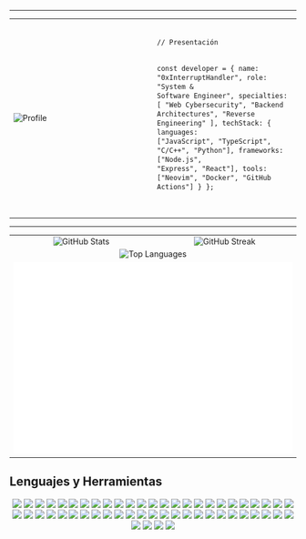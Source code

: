  
---
 
<!-- PRESENTACIÓN EN ESTILO CÓDIGO -->
<div align="center">
  <table>
    <tr>
      <td width="50%">
        <img src="https://i.pinimg.com/736x/41/d7/2d/41d72d51a12acf0e87b51b4781c8b0cc.jpg" alt="Profile" width="100%">
      </td>
      <td width="50%">
        <pre>
<code class="language-js">
// Presentación

const developer = {
  name: "0xInterruptHandler",
  role: "System & Software Engineer",
  specialties: [
    "Web Cybersecurity",
    "Backend Architectures",
    "Reverse Engineering"
  ],
  techStack: {
    languages: ["JavaScript", "TypeScript", "C/C++", "Python"],
    frameworks: ["Node.js", "Express", "React"],
    tools: ["Neovim", "Docker", "GitHub Actions"]
  } 
};
        </code>
        </pre>
      </td>
    </tr>
  </table>
</div>

---
<!--   GRID DE MÉTRICAS -->

<!-- GRID DE MÉTRICAS EN DOS COLUMNAS -->

<!-- MÉTRICAS EN DOS COLUMNAS -->
<div align="center">
  <table>
    <tr>
      <td width="50%" align="center" valign="top">
        <img src="https://github-readme-stats.vercel.app/api?username=0xInterruptHandler&theme=default&show_icons=true&hide_border=false&count_private=true" alt="GitHub Stats" width="100%">
      </td>
      <td width="50%" align="center" valign="top">
        <img src="https://github-readme-streak-stats.herokuapp.com/?user=0xInterruptHandler&theme=default&hide_border=false" alt="GitHub Streak" width="100%">
      </td>
    </tr>
    <tr>
      <td colspan="2" align="center" valign="top">
        <img src="https://github-readme-stats.vercel.app/api/top-langs/?username=0xInterruptHandler&theme=default&show_icons=true&hide_border=false&layout=compact" alt="Top Languages" width="60%">
      </td>
    </tr>
    <tr>
      <td colspan="2" align="center" valign="top">
        <img src="./metrics.plugin.isocalendar.fullyear.svg" alt="Isometric Commit Calendar" width="100%">
      </td>
    </tr>
  </table>
</div>



<!-- LENGUAJES Y BADGES -->
##  Lenguajes y Herramientas

<p align="center">
  <img src="https://img.shields.io/badge/JavaScript-F7DF1E?style=for-the-badge&logo=javascript&logoColor=black"/>
  <img src="https://img.shields.io/badge/TypeScript-3178C6?style=for-the-badge&logo=typescript&logoColor=white"/>
  <img src="https://img.shields.io/badge/C++-00599C?style=for-the-badge&logo=c%2B%2B&logoColor=white"/>
  <img src="https://img.shields.io/badge/Python-3776AB?style=for-the-badge&logo=python&logoColor=white"/>
  <img src="https://img.shields.io/badge/Node.js-339933?style=for-the-badge&logo=nodedotjs&logoColor=white"/>
  <img src="https://img.shields.io/badge/Neovim-57A143?style=for-the-badge&logo=neovim&logoColor=white"/>
  <img src="https://img.shields.io/badge/Docker-2496ED?style=for-the-badge&logo=docker&logoColor=white"/>
  <img src="https://img.shields.io/badge/GitHub_Actions-2088FF?style=for-the-badge&logo=github-actions&logoColor=white"/>
   <img src="https://img.shields.io/badge/TryHackMe-212C42?logo=tryhackme&logoColor=fff&style=for-the-badge "/>
    <img src="https://img.shields.io/badge/Parrot%20Security-15E0ED?logo=parrotsecurity&logoColor=000&style=for-the-badge "/>  
     <img src="https://img.shields.io/badge/JSON%20Web%20Tokens-000?logo=jsonwebtokens&logoColor=fff&style=for-the-badge"/> 
      <img src="https://img.shields.io/badge/Debian-A81D33?logo=debian&logoColor=fff&style=for-the-badge "/> 
      <img src="https://img.shields.io/badge/UML-FABD14?logo=uml&logoColor=000&style=for-the-badge"/>
      <img src="https://img.shields.io/badge/ZAP-00549E?logo=zap&logoColor=fff&style=for-the-badge "/>  
  <img src="https://img.shields.io/badge/Wappalyzer-4608AD?logo=wappalyzer&logoColor=fff&style=for-the-badge "/>  
  <img src="https://img.shields.io/badge/Next.js-000?logo=nextdotjs&logoColor=fff&style=for-the-badge "/>   
  <img src="https://img.shields.io/badge/Laravel-FF2D20?logo=laravel&logoColor=fff&style=for-the-badge"/>   
 <img src="https://img.shields.io/badge/Kali_Linux-557C94?logo=kali-linux&logoColor=white&style=for-the-badge"/>
<img src="https://img.shields.io/badge/Wireshark-00587A?logo=wireshark&logoColor=white&style=for-the-badge"/>
<img src="https://img.shields.io/badge/Metasploit-6B6BFF?logo=metasploit&logoColor=white&style=for-the-badge"/>
<img src="https://img.shields.io/badge/Nmap-00D600?logo=gnometerminal&logoColor=white&style=for-the-badge"/>
<img src="https://img.shields.io/badge/OpenSSL-721412?logo=openssl&logoColor=white&style=for-the-badge"/>
<img src="https://img.shields.io/badge/Snort-DB1028?logo=snort&logoColor=white&style=for-the-badge"/>
<img src="https://img.shields.io/badge/Splunk-F3EA3B?logo=splunk&logoColor=black&style=for-the-badge"/>
<img src="https://img.shields.io/badge/OWASP-CC0C39?logo=owasp&logoColor=white&style=for-the-badge"/>
<img src="https://img.shields.io/badge/Burp_Suite-FF6600?logo=portainer&logoColor=white&style=for-the-badge"/>
<img src="https://img.shields.io/badge/Vault-000000?logo=vault&logoColor=white&style=for-the-badge"/>
<img src="https://img.shields.io/badge/Express-000?logo=express&logoColor=fff&style=for-the-badge"/>
<img src="https://img.shields.io/badge/TypeScript-3178C6?logo=typescript&logoColor=fff&style=for-the-badge"/>
<img src="https://img.shields.io/badge/Red%20Hat-E00?logo=redhat&logoColor=fff&style=for-the-badge"/>
<img src="https://img.shields.io/badge/Redis-FF4438?logo=redis&logoColor=fff&style=for-the-badge"/>
<img src="https://img.shields.io/badge/Docker-2496ED?logo=docker&logoColor=fff&style=for-the-badge"/>
<img src="https://img.shields.io/badge/Prisma-2D3748?logo=prisma&logoColor=fff&style=for-the-badge"/>
<img src="https://img.shields.io/badge/Postman-FF6C37?logo=postman&logoColor=fff&style=for-the-badge"/>
<img src="https://img.shields.io/badge/Git-F05032?logo=git&logoColor=fff&style=for-the-badge"/>
<img src="https://img.shields.io/badge/Socket.io-010101?logo=socketdotio&logoColor=fff&style=for-the-badge"/>
<img src="https://img.shields.io/badge/PostgreSQL-4169E1?logo=postgresql&logoColor=fff&style=for-the-badge"/>

<img src="https://img.shields.io/badge/Supabase-3FCF8E?logo=supabase&logoColor=fff&style=for-the-badge"/>
<img src="https://img.shields.io/badge/MySQL-4479A1?logo=mysql&logoColor=fff&style=for-the-badge"/>

<img src="https://img.shields.io/badge/Sequelize-52B0E7?logo=sequelize&logoColor=fff&logoColor=fff&style=for-the-badge"/>
<img src="https://img.shields.io/badge/Apollo%20GraphQL-311C87?logo=apollographql&logoColor=fff&style=for-the-badge"/>

<img src="https://img.shields.io/badge/Spring-6DB33F?logo=spring&logoColor=fff&style=for-the-badge"/>
<img src="https://img.shields.io/badge/Spring%20Boot-6DB33F?logo=springboot&logoColor=fff&style=for-the-badge"/>
<img src="https://img.shields.io/badge/Spring%20Security-6DB33F?logo=springsecurity&logoColor=fff&style=for-the-badge"/>
<img src="https://img.shields.io/badge/java-%23ED8B00.svg?style=for-the-badge&logo=openjdk&logoColor=white"/>
<img src="https://img.shields.io/badge/openapiinitiative-%23000000.svg?style=for-the-badge&logo=openapiinitiative&logoColor=white"/>
<img src="https://img.shields.io/badge/Hibernate-59666C?style=for-the-badge&logo=Hibernate&logoColor=white"/>
<img src="https://img.shields.io/badge/nginx-%23009639.svg?style=for-the-badge&logo=nginx&logoColor=white" />
<img src="https://img.shields.io/badge/Gradle-02303A.svg?style=for-the-badge&logo=Gradle&logoColor=white" />
<img src="https://img.shields.io/badge/terraform-%235835CC.svg?style=for-the-badge&logo=terraform&logoColor=white" />
<img src="https://img.shields.io/badge/grafana-%23F46800.svg?style=for-the-badge&logo=grafana&logoColor=white" />
<img src="https://img.shields.io/badge/jenkins-%232C5263.svg?style=for-the-badge&logo=jenkins&logoColor=white" />
<img src="https://img.shields.io/badge/-Swagger-%23Clojure?style=for-the-badge&logo=swagger&logoColor=white" />
<img src="https://img.shields.io/badge/RabbitMQ-F60?logo=rabbitmq&logoColor=fff&style=flat-square" />
 
</p>  
 
 
